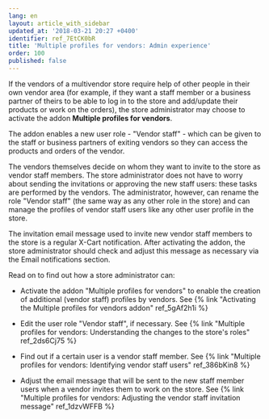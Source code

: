 ```yaml
---
lang: en
layout: article_with_sidebar
updated_at: '2018-03-21 20:27 +0400'
identifier: ref_7EtCK0bR
title: 'Multiple profiles for vendors: Admin experience'
order: 100
published: false
---
```

If the vendors of a multivendor store require help of other people in their own vendor area (for example, if they want a staff member or a business partner of theirs to be able to log in to the store and add/update their products or work on the orders), the store administrator may choose to activate the addon **Multiple profiles for vendors**. 

The addon enables a new user role - "Vendor staff" - which can be given to the staff or business partners of exiting vendors so they can access the products and orders of the vendor.

The vendors themselves decide on whom they want to invite to the store as vendor staff members. The store administrator does not have to worry about sending the invitations or approving the new staff users: these tasks are performed by the vendors. The administrator, however, can rename the role "Vendor staff" (the same way as any other role in the store) and can manage the profiles of vendor staff users like any other user profile in the store.

The invitation email message used to invite new vendor staff members to the store is a regular X-Cart notification. After activating the addon, the store administrator should check and adjust this message as necessary via the Email notifications section.

Read on to find out how a store administrator can:

   * Activate the addon "Multiple profiles for vendors" to enable the creation of additional (vendor staff) profiles by vendors.
        See {% link "Activating the Multiple profiles for vendors addon" ref_5gAf2h1i %}
        
   * Edit the user role "Vendor staff", if necessary. 
        See {% link "Multiple profiles for vendors: Understanding the changes to the store's roles" ref_2ds6Cj75 %}
        
   * Find out if a certain user is a vendor staff member.
        See {% link "Multiple profiles for vendors: Identifying vendor staff users" ref_386bKin8 %}
        
   * Adjust the email message that will be sent to the new staff member users when a vendor invites them to work on the store.
        See {% link "Multiple profiles for vendors: Adjusting the vendor staff invitation message" ref_1dzvWFFB %}
